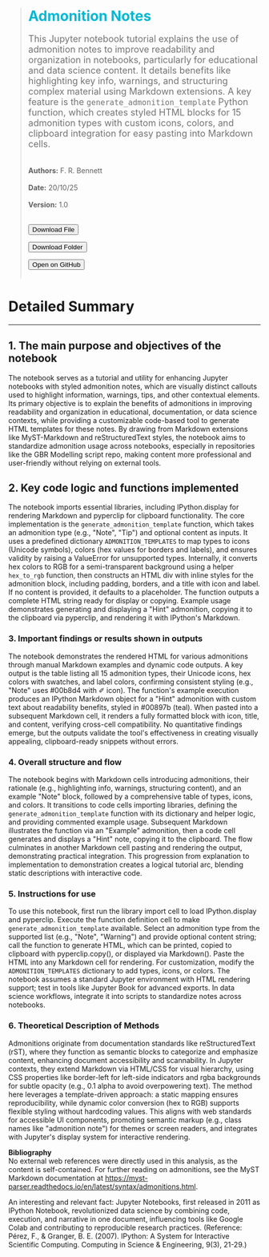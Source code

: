  
> ## <strong style="color:#00b8d4; font-size:28px;">Admonition Notes</strong>
> <span style="color:#757575; font-size:18px; display:block; margin-top:1px;">This Jupyter notebook tutorial explains the use of admonition notes to improve readability and organization in notebooks, particularly for educational and data science content. It details benefits like highlighting key info, warnings, and structuring complex material using Markdown extensions. A key feature is the `generate_admonition_template` Python function, which creates styled HTML blocks for 15 admonition types with custom icons, colors, and clipboard integration for easy pasting into Markdown cells. </span> <br/><br/>
> <strong>Authors:</strong> F. R. Bennett &nbsp;&nbsp; <br/><br/>
> <strong>Date:</strong> 20/10/25  &nbsp;&nbsp; <br/><br/>
> <strong>Version:</strong> 1.0<br/><br/>
> 
> <button onclick="handleGitHubAction('frbennett', 'shapleyx', '/ishigami_new_legendre.ipynb', 'download')">Download File</button>
> 
><button onclick="handleGitHubAction('frbennett', 'shapleyx', 'Examples', 'download')">Download Folder</button>
>
><button onclick="handleGitHubAction('frbennett', 'shapleyx', 'Examples/ishigami_new_legendre.ipynb', 'open')">Open on GitHub</button>
> <br/><br/>

<script src="https://cdnjs.cloudflare.com/ajax/libs/jszip/3.10.0/jszip.min.js"></script>
<script>
async function handleGitHubAction(owner, repo, path, action) {
  const apiUrl = `https://api.github.com/repos/${owner}/${repo}/contents/${path}`;
  const githubUrl = `https://github.com/${owner}/${repo}/tree/main/${path}`;

  if (action === 'open') {
    window.open(githubUrl, '_blank');
    return;
  }

  const response = await fetch(apiUrl);
  const data = await response.json();

  if (Array.isArray(data)) {
    // Directory download
    const zip = new JSZip();
    for (const file of data) {
      if (file.type === "file") {
        const fileRes = await fetch(file.download_url);
        const content = await fileRes.text();
        zip.file(file.name, content);
      }
    }
    const blob = await zip.generateAsync({ type: "blob" });
    const link = document.createElement("a");
    link.href = URL.createObjectURL(blob);
    link.download = `${path.split('/').pop()}.zip`;
    link.click();
  } else if (data.type === "file") {
    // Single file download
    const decoded = atob(data.content.replace(/
/g, ''));
    const blob = new Blob([decoded], { type: 'application/octet-stream' });
    const link = document.createElement('a');
    link.href = URL.createObjectURL(blob);
    link.download = data.name;
    link.click();
  } else {
    alert("Unsupported content type or path not found.");
  }
}
</script>

# Detailed Summary
---

## 1. The main purpose and objectives of the notebook

The notebook serves as a tutorial and utility for enhancing Jupyter notebooks with styled admonition notes, which are visually distinct callouts used to highlight information, warnings, tips, and other contextual elements. Its primary objective is to explain the benefits of admonitions in improving readability and organization in educational, documentation, or data science contexts, while providing a customizable code-based tool to generate HTML templates for these notes. By drawing from Markdown extensions like MyST-Markdown and reStructuredText styles, the notebook aims to standardize admonition usage across notebooks, especially in repositories like the GBR Modelling script repo, making content more professional and user-friendly without relying on external tools.

## 2. Key code logic and functions implemented

The notebook imports essential libraries, including IPython.display for rendering Markdown and pyperclip for clipboard functionality. The core implementation is the `generate_admonition_template` function, which takes an admonition type (e.g., "Note", "Tip") and optional content as inputs. It uses a predefined dictionary `ADMONITION_TEMPLATES` to map types to icons (Unicode symbols), colors (hex values for borders and labels), and ensures validity by raising a ValueError for unsupported types. Internally, it converts hex colors to RGB for a semi-transparent background using a helper `hex_to_rgb` function, then constructs an HTML div with inline styles for the admonition block, including padding, borders, and a title with icon and label. If no content is provided, it defaults to a placeholder. The function outputs a complete HTML string ready for display or copying. Example usage demonstrates generating and displaying a "Hint" admonition, copying it to the clipboard via pyperclip, and rendering it with IPython's Markdown.

### 3. Important findings or results shown in outputs

The notebook demonstrates the rendered HTML for various admonitions through manual Markdown examples and dynamic code outputs. A key output is the table listing all 15 admonition types, their Unicode icons, hex colors with swatches, and label colors, confirming consistent styling (e.g., "Note" uses #00b8d4 with ✐ icon). The function's example execution produces an IPython Markdown object for a "Hint" admonition with custom text about readability benefits, styled in #00897b (teal). When pasted into a subsequent Markdown cell, it renders a fully formatted block with icon, title, and content, verifying cross-cell compatibility. No quantitative findings emerge, but the outputs validate the tool's effectiveness in creating visually appealing, clipboard-ready snippets without errors.

### 4. Overall structure and flow

The notebook begins with Markdown cells introducing admonitions, their rationale (e.g., highlighting info, warnings, structuring content), and an example "Note" block, followed by a comprehensive table of types, icons, and colors. It transitions to code cells importing libraries, defining the `generate_admonition_template` function with its dictionary and helper logic, and providing commented example usage. Subsequent Markdown illustrates the function via an "Example" admonition, then a code cell generates and displays a "Hint" note, copying it to the clipboard. The flow culminates in another Markdown cell pasting and rendering the output, demonstrating practical integration. This progression from explanation to implementation to demonstration creates a logical tutorial arc, blending static descriptions with interactive code.

### 5. Instructions for use

To use this notebook, first run the library import cell to load IPython.display and pyperclip. Execute the function definition cell to make `generate_admonition_template` available. Select an admonition type from the supported list (e.g., "Note", "Warning") and provide optional content string; call the function to generate HTML, which can be printed, copied to clipboard with pyperclip.copy(), or displayed via Markdown(). Paste the HTML into any Markdown cell for rendering. For customization, modify the `ADMONITION_TEMPLATES` dictionary to add types, icons, or colors. The notebook assumes a standard Jupyter environment with HTML rendering support; test in tools like Jupyter Book for advanced exports. In data science workflows, integrate it into scripts to standardize notes across notebooks.

### 6. Theoretical Description of Methods

Admonitions originate from documentation standards like reStructuredText (rST), where they function as semantic blocks to categorize and emphasize content, enhancing document accessibility and scannability. In Jupyter contexts, they extend Markdown via HTML/CSS for visual hierarchy, using CSS properties like border-left for left-side indicators and rgba backgrounds for subtle opacity (e.g., 0.1 alpha to avoid overpowering text). The method here leverages a template-driven approach: a static mapping ensures reproducibility, while dynamic color conversion (hex to RGB) supports flexible styling without hardcoding values. This aligns with web standards for accessible UI components, promoting semantic markup (e.g., class names like "admonition note") for themes or screen readers, and integrates with Jupyter's display system for interactive rendering.

**Bibliography**  
No external web references were directly used in this analysis, as the content is self-contained. For further reading on admonitions, see the MyST Markdown documentation at https://myst-parser.readthedocs.io/en/latest/syntax/admonitions.html.

An interesting and relevant fact: Jupyter Notebooks, first released in 2011 as IPython Notebook, revolutionized data science by combining code, execution, and narrative in one document, influencing tools like Google Colab and contributing to reproducible research practices. (Reference: Pérez, F., & Granger, B. E. (2007). IPython: A System for Interactive Scientific Computing. Computing in Science & Engineering, 9(3), 21-29.)
